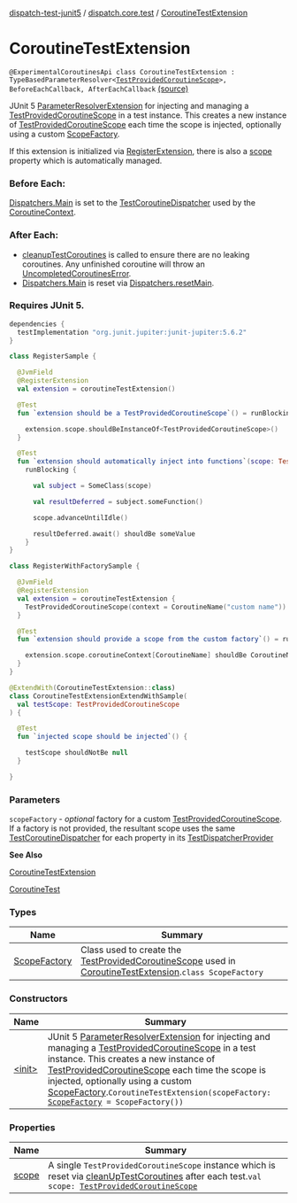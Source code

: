 [dispatch-test-junit5](../../index.md) / [dispatch.core.test](../index.md) / [CoroutineTestExtension](./index.md)

# CoroutineTestExtension

`@ExperimentalCoroutinesApi class CoroutineTestExtension : TypeBasedParameterResolver<`[`TestProvidedCoroutineScope`](https://rbusarow.github.io/Dispatch/dispatch-test/dispatch.core.test/-test-provided-coroutine-scope/index.md)`>, BeforeEachCallback, AfterEachCallback` [(source)](https://github.com/RBusarow/Dispatch/tree/master/dispatch-test-junit5/src/main/java/dispatch/core/test/CoroutineTestExtension.kt#L56)

JUnit 5 [ParameterResolver](https://kotlinlang.org/api/latest/jvm/stdlib/kotlin.io/java.io.-file/extension.html)[Extension](#) for injecting and managing a [TestProvidedCoroutineScope](https://rbusarow.github.io/Dispatch/dispatch-test/dispatch.core.test/-test-provided-coroutine-scope/index.md) in a test instance.
This creates a new instance of [TestProvidedCoroutineScope](https://rbusarow.github.io/Dispatch/dispatch-test/dispatch.core.test/-test-provided-coroutine-scope/index.md) each time the scope is injected, optionally using a custom [ScopeFactory](https://rbusarow.github.io/Dispatch/dispatch-test/dispatch.core.test/-coroutine-test-extension/-scope-factory/index.md).

If this extension is initialized via [RegisterExtension](#), there is also a [scope](https://rbusarow.github.io/Dispatch/dispatch-test/dispatch.core.test/-coroutine-test-extension/scope.md) property which is automatically managed.

### Before Each:

[Dispatchers.Main](https://kotlin.github.io/kotlinx.coroutines/kotlinx-coroutines-core/kotlinx.coroutines/-dispatchers/-main.html) is set to the [TestCoroutineDispatcher](https://kotlin.github.io/kotlinx.coroutines/kotlinx-coroutines-test/kotlinx.coroutines.test/-test-coroutine-dispatcher/index.html) used by the [CoroutineContext](https://kotlinlang.org/api/latest/jvm/stdlib/kotlin.coroutines/-coroutine-context/index.html).

### After Each:

* [cleanupTestCoroutines](https://kotlin.github.io/kotlinx.coroutines/kotlinx-coroutines-test/kotlinx.coroutines.test/-test-coroutine-scope/cleanup-test-coroutines.html) is called to ensure there are no leaking coroutines.  Any unfinished coroutine
will throw an [UncompletedCoroutinesError](https://kotlin.github.io/kotlinx.coroutines/kotlinx-coroutines-test/kotlinx.coroutines.test/-uncompleted-coroutines-error/index.html).
* [Dispatchers.Main](https://kotlin.github.io/kotlinx.coroutines/kotlinx-coroutines-core/kotlinx.coroutines/-dispatchers/-main.html) is reset via [Dispatchers.resetMain](https://kotlin.github.io/kotlinx.coroutines/kotlinx-coroutines-test/kotlinx.coroutines.test/kotlinx.coroutines.-dispatchers/reset-main.html).

### Requires JUnit 5.

``` groovy
dependencies {
  testImplementation "org.junit.jupiter:junit-jupiter:5.6.2"
}
```

``` kotlin
class RegisterSample {

  @JvmField
  @RegisterExtension
  val extension = coroutineTestExtension()

  @Test
  fun `extension should be a TestProvidedCoroutineScope`() = runBlocking<Unit> {

    extension.scope.shouldBeInstanceOf<TestProvidedCoroutineScope>()
  }

  @Test
  fun `extension should automatically inject into functions`(scope: TestProvidedCoroutineScope) =
    runBlocking {

      val subject = SomeClass(scope)

      val resultDeferred = subject.someFunction()

      scope.advanceUntilIdle()

      resultDeferred.await() shouldBe someValue
    }
}
```

``` kotlin
class RegisterWithFactorySample {

  @JvmField
  @RegisterExtension
  val extension = coroutineTestExtension {
    TestProvidedCoroutineScope(context = CoroutineName("custom name"))
  }

  @Test
  fun `extension should provide a scope from the custom factory`() = runBlocking {

    extension.scope.coroutineContext[CoroutineName] shouldBe CoroutineName("custom name")
  }
}
```

``` kotlin
@ExtendWith(CoroutineTestExtension::class)
class CoroutineTestExtensionExtendWithSample(
  val testScope: TestProvidedCoroutineScope
) {

  @Test
  fun `injected scope should be injected`() {

    testScope shouldNotBe null
  }

}
```

### Parameters

`scopeFactory` - *optional* factory for a custom [TestProvidedCoroutineScope](https://rbusarow.github.io/Dispatch/dispatch-test/dispatch.core.test/-test-provided-coroutine-scope/index.md).  If a factory is not provided,
the resultant scope uses the same [TestCoroutineDispatcher](https://kotlin.github.io/kotlinx.coroutines/kotlinx-coroutines-test/kotlinx.coroutines.test/-test-coroutine-dispatcher/index.html) for each property in its [TestDispatcherProvider](https://rbusarow.github.io/Dispatch/dispatch-test/dispatch.core.test/-test-dispatcher-provider/index.md)

**See Also**

[CoroutineTestExtension](https://rbusarow.github.io/Dispatch/dispatch-test/dispatch.core.test/-coroutine-test-extension/index.md)

[CoroutineTest](https://rbusarow.github.io/Dispatch/dispatch-test/dispatch.core.test/-coroutine-test/index.md)

### Types

| Name | Summary |
|---|---|
| [ScopeFactory](-scope-factory/index.md) | Class used to create the [TestProvidedCoroutineScope](https://rbusarow.github.io/Dispatch/dispatch-test/dispatch.core.test/-test-provided-coroutine-scope/index.md) used in [CoroutineTestExtension](https://rbusarow.github.io/Dispatch/dispatch-test/dispatch.core.test/-coroutine-test-extension/index.md).`class ScopeFactory` |

### Constructors

| Name | Summary |
|---|---|
| [&lt;init&gt;](-init-.md) | JUnit 5 [ParameterResolver](https://kotlinlang.org/api/latest/jvm/stdlib/kotlin.io/java.io.-file/extension.html)[Extension](#) for injecting and managing a [TestProvidedCoroutineScope](https://rbusarow.github.io/Dispatch/dispatch-test/dispatch.core.test/-test-provided-coroutine-scope/index.md) in a test instance. This creates a new instance of [TestProvidedCoroutineScope](https://rbusarow.github.io/Dispatch/dispatch-test/dispatch.core.test/-test-provided-coroutine-scope/index.md) each time the scope is injected, optionally using a custom [ScopeFactory](https://rbusarow.github.io/Dispatch/dispatch-test/dispatch.core.test/-coroutine-test-extension/-scope-factory/index.md).`CoroutineTestExtension(scopeFactory: `[`ScopeFactory`](https://rbusarow.github.io/Dispatch/dispatch-test/dispatch.core.test/-coroutine-test-extension/-scope-factory/index.md)` = ScopeFactory())` |

### Properties

| Name | Summary |
|---|---|
| [scope](scope.md) | A single `TestProvidedCoroutineScope` instance which is reset via [cleanUpTestCoroutines](https://kotlin.github.io/kotlinx.coroutines/kotlinx-coroutines-test/kotlinx.coroutines.test/-test-coroutine-scope/cleanup-test-coroutines.html) after each test.`val scope: `[`TestProvidedCoroutineScope`](https://rbusarow.github.io/Dispatch/dispatch-test/dispatch.core.test/-test-provided-coroutine-scope/index.md) |
